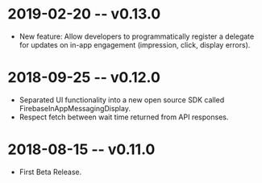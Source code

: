 # 2019-02-20 -- v0.13.0
- New feature: Allow developers to programmatically register a delegate for updates on in-app engagement (impression, click, display errors).

# 2018-09-25 -- v0.12.0
- Separated UI functionality into a new open source SDK called FirebaseInAppMessagingDisplay.
- Respect fetch between wait time returned from API responses.

# 2018-08-15 -- v0.11.0
- First Beta Release.
